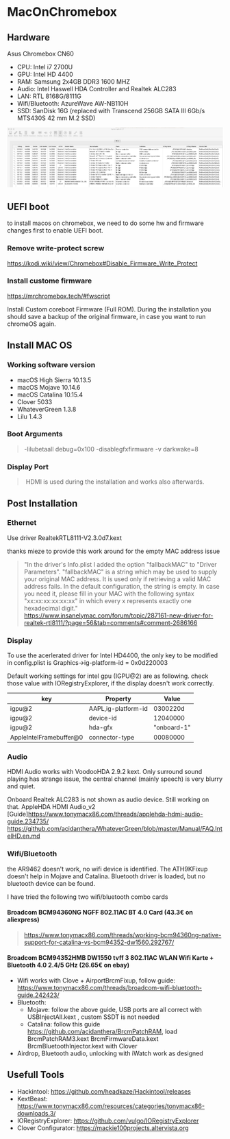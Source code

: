 # MacOnChromebox
## Hardware 
Asus Chromebox CN60
- CPU: Intel i7 2700U
- GPU: Intel HD 4400
- RAM: Samsung 2x4GB DDR3 1600 MHZ
- Audio: Intel Haswell HDA Controller and Realtek ALC283
- LAN: RTL 8168G/8111G
- Wifi/Bluetooth: AzureWave AW-NB110H
- SSD: SanDisk 16G      (replaced with Transcend 256GB SATA III 6Gb/s MTS430S 42 mm M.2 SSD)

![pcie devices](https://github.com/caikn/MacOnChromebox/blob/master/image/pcie.png?raw=true "PCIe devices")

## UEFI boot
to install macos on chromebox, we need to do some hw and firmware changes first to enable UEFI boot.
### Remove write-protect screw
https://kodi.wiki/view/Chromebox#Disable_Firmware_Write_Protect

### Install custome firmware
https://mrchromebox.tech/#fwscript

Install Custom coreboot Firmware (Full ROM). During the installation you should save a backup of the original firmware, in case you want to run chromeOS again.

## Install MAC OS
### Working software version
- macOS High Sierra 10.13.5
- macOS Mojave 10.14.6
- macOS Catalina 10.15.4
- Clover 5033
- WhateverGreen 1.3.8
- Lilu 1.4.3
  
### Boot Arguments  
> -lilubetaall debug=0x100 -disablegfxfirmware -v darkwake=8
 
### Display Port
> HDMI is used during the installation and works also afterwards.
  

## Post Installation

### Ethernet
Use driver RealtekRTL8111-V2.3.0d7.kext

thanks mieze to provide this work around for the empty MAC address issue
> "In the driver's Info.plist I added the option "fallbackMAC" to "Driver Parameters". "fallbackMAC" is a string which may be used to supply your original MAC address. It is used only if retrieving a valid MAC address fails. In the default configuration, the string is empty. In case you need it, please fill in your MAC with the following syntax "xx:xx:xx:xx:xx:xx" in which every x represents exactly one hexadecimal digit."  https://www.insanelymac.com/forum/topic/287161-new-driver-for-realtek-rtl8111/?page=56&tab=comments#comment-2686166

### Display
To use the acerlerated driver for Intel HD4400, the only key to be modified in config.plist is Graphics->ig-platform-id = 0x0d220003

Default working settings for intel gpu (IGPU@2) are as following. check those value with IORegistryExplorer, if the display doesn't work correctly.

| key    | Property             | Value       |
|--------|----------------------|-------------|
| igpu@2 | AAPL,ig-platform-id  | 0300220d    |
| igpu@2 | device-id            | 12040000    |
| igpu@2 | hda-gfx              | "onboard-1" |
| AppleIntelFramebuffer@0 | connector-type | 00080000 |

### Audio
HDMI Audio works with VoodooHDA 2.9.2 kext. Only surround sound playing has strange issue, the central channel (mainly speech) is very blurry and quiet. 

Onboard Realtek ALC283 is not shown as audio device. Still working on that.
AppleHDA HDMI Audio_v2 [Guide]https://www.tonymacx86.com/threads/applehda-hdmi-audio-guide.234735/
https://github.com/acidanthera/WhateverGreen/blob/master/Manual/FAQ.IntelHD.en.md



### Wifi/Bluetooth
the AR9462 doesn't work, no wifi device is identified. The ATH9KFixup doesn't help in Mojave and Catalina.
Bluetooth driver is loaded, but no bluetooth device can be found.

I have tried the following two wifi/bluetooth combo cards

#### Broadcom BCM94360NG NGFF 802.11AC BT 4.0 Card  (43.3€ on aliexpress)
  > https://www.tonymacx86.com/threads/working-bcm94360ng-native-support-for-catalina-vs-bcm94352-dw1560.292767/
  
#### Broadcom BCM94352HMB DW1550 tvff 3 802.11AC WLAN Wifi Karte + Bluetooth 4.0 2.4/5 GHz (26.65€ on ebay)
  - Wifi works with Clove + AirportBrcmFixup, follow guide: https://www.tonymacx86.com/threads/broadcom-wifi-bluetooth-guide.242423/
  - Bluetooth: 
    - Mojave: follow the above guide, USB ports are all correct with USBInjectAll.kext , custom SSDT is not needed
    - Catalina: follow this guide https://github.com/acidanthera/BrcmPatchRAM, load BrcmPatchRAM3.kext BrcmFirmwareData.kext BrcmBluetoothInjector.kext with Clover
  - Airdrop, Bluetooth audio, unlocking with iWatch work as designed

## Usefull Tools
  - Hackintool: https://github.com/headkaze/Hackintool/releases
  - KextBeast: https://www.tonymacx86.com/resources/categories/tonymacx86-downloads.3/
  - IORegistryExplorer: https://github.com/vulgo/IORegistryExplorer
  - Clover Configurator: https://mackie100projects.altervista.org
